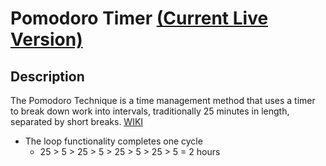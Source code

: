 # Pomodoro Timer [(Current Live Version)](https://awexli.github.io/pomodoro/)  
## Description  
The Pomodoro Technique is a time management method that uses a timer to break down work into intervals, traditionally 25 minutes in length, separated by short breaks. [WIKI](https://en.wikipedia.org/wiki/Pomodoro_Technique)  
- The loop functionality completes one cycle  
    - 25 > 5 > 25 > 5 > 25 > 5 > 25 > 5 = 2 hours
